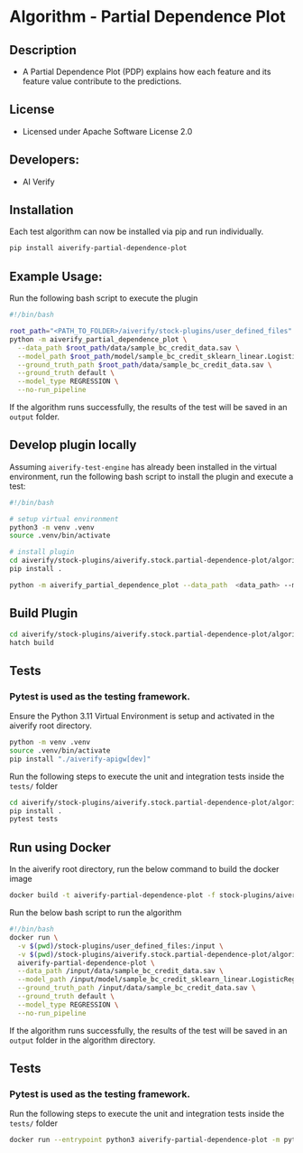 # Algorithm - Partial Dependence Plot

## Description

- A Partial Dependence Plot (PDP) explains how each feature and its feature value contribute to the predictions.

## License

- Licensed under Apache Software License 2.0

## Developers:

- AI Verify

## Installation

Each test algorithm can now be installed via pip and run individually.

```sh
pip install aiverify-partial-dependence-plot
```

## Example Usage:

Run the following bash script to execute the plugin

```sh
#!/bin/bash

root_path="<PATH_TO_FOLDER>/aiverify/stock-plugins/user_defined_files"
python -m aiverify_partial_dependence_plot \
  --data_path $root_path/data/sample_bc_credit_data.sav \
  --model_path $root_path/model/sample_bc_credit_sklearn_linear.LogisticRegression.sav \
  --ground_truth_path $root_path/data/sample_bc_credit_data.sav \
  --ground_truth default \
  --model_type REGRESSION \
  --no-run_pipeline
```

If the algorithm runs successfully, the results of the test will be saved in an `output` folder.

## Develop plugin locally

Assuming `aiverify-test-engine` has already been installed in the virtual environment, run the following bash script to install the plugin and execute a test:

```sh
#!/bin/bash

# setup virtual environment
python3 -m venv .venv
source .venv/bin/activate

# install plugin
cd aiverify/stock-plugins/aiverify.stock.partial-dependence-plot/algorithms/partial_dependence_plot/
pip install .

python -m aiverify_partial_dependence_plot --data_path  <data_path> --model_path <model_path> --ground_truth_path <ground_truth_path> --ground_truth <str> --model_type CLASSIFICATION --run_pipeline
```

## Build Plugin

```sh
cd aiverify/stock-plugins/aiverify.stock.partial-dependence-plot/algorithms/partial_dependence_plot/
hatch build
```

## Tests

### Pytest is used as the testing framework.

Ensure the Python 3.11 Virtual Environment is setup and activated in the aiverify root directory.

```sh
python -m venv .venv
source .venv/bin/activate
pip install "./aiverify-apigw[dev]"
```

Run the following steps to execute the unit and integration tests inside the `tests/` folder

```sh
cd aiverify/stock-plugins/aiverify.stock.partial-dependence-plot/algorithms/partial_dependence_plot/
pip install .
pytest tests
```

## Run using Docker

In the aiverify root directory, run the below command to build the docker image

```sh
docker build -t aiverify-partial-dependence-plot -f stock-plugins/aiverify.stock.partial-dependence-plot/algorithms/partial_dependence_plot/Dockerfile .
```

Run the below bash script to run the algorithm

```sh
#!/bin/bash
docker run \
  -v $(pwd)/stock-plugins/user_defined_files:/input \
  -v $(pwd)/stock-plugins/aiverify.stock.partial-dependence-plot/algorithms/partial_dependence_plot/output:/app/aiverify/output \
  aiverify-partial-dependence-plot \
  --data_path /input/data/sample_bc_credit_data.sav \
  --model_path /input/model/sample_bc_credit_sklearn_linear.LogisticRegression.sav \
  --ground_truth_path /input/data/sample_bc_credit_data.sav \
  --ground_truth default \
  --model_type REGRESSION \
  --no-run_pipeline
```

If the algorithm runs successfully, the results of the test will be saved in an `output` folder in the algorithm directory.

## Tests

### Pytest is used as the testing framework.

Run the following steps to execute the unit and integration tests inside the `tests/` folder

```sh
docker run --entrypoint python3 aiverify-partial-dependence-plot -m pytest .
```
